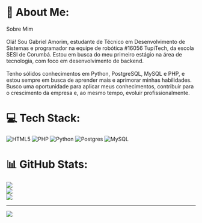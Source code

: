 # 💫 About Me:
Sobre Mim<br><br>Olá! Sou Gabriel Amorim, estudante de Técnico em Desenvolvimento de Sistemas e programador na equipe de robótica #16056 TupiTech, da escola SESI de Corumbá. Estou em busca do meu primeiro estágio na área de tecnologia, com foco em desenvolvimento de backend.<br><br>Tenho sólidos conhecimentos em Python, PostgreSQL, MySQL e PHP, e estou sempre em busca de aprender mais e aprimorar minhas habilidades. Busco uma oportunidade para aplicar meus conhecimentos, contribuir para o crescimento da empresa e, ao mesmo tempo, evoluir profissionalmente.


# 💻 Tech Stack:
![HTML5](https://img.shields.io/badge/html5-%23E34F26.svg?style=for-the-badge&logo=html5&logoColor=white) ![PHP](https://img.shields.io/badge/php-%23777BB4.svg?style=for-the-badge&logo=php&logoColor=white) ![Python](https://img.shields.io/badge/python-3670A0?style=for-the-badge&logo=python&logoColor=ffdd54) ![Postgres](https://img.shields.io/badge/postgres-%23316192.svg?style=for-the-badge&logo=postgresql&logoColor=white) ![MySQL](https://img.shields.io/badge/mysql-4479A1.svg?style=for-the-badge&logo=mysql&logoColor=white)
# 📊 GitHub Stats:
![](https://github-readme-stats.vercel.app/api?username=Gaby0805&theme=dark&hide_border=true&include_all_commits=false&count_private=false)<br/>
![](https://github-readme-streak-stats.herokuapp.com/?user=Gaby0805&theme=dark&hide_border=true)<br/>
![](https://github-readme-stats.vercel.app/api/top-langs/?username=Gaby0805&theme=dark&hide_border=true&include_all_commits=false&count_private=false&layout=compact)

---
[![](https://visitcount.itsvg.in/api?id=Gaby0805&icon=1&color=1)](https://visitcount.itsvg.in)

<!-- Proudly created with GPRM ( https://gprm.itsvg.in ) -->
